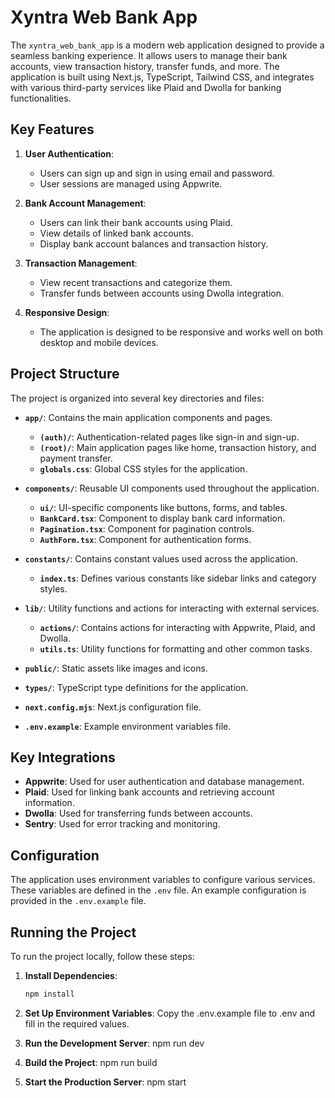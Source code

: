 # Xyntra Web Bank App

The `xyntra_web_bank_app` is a modern web application designed to provide a seamless banking experience. It allows users to manage their bank accounts, view transaction history, transfer funds, and more. The application is built using Next.js, TypeScript, Tailwind CSS, and integrates with various third-party services like Plaid and Dwolla for banking functionalities.

## Key Features

1. **User Authentication**:
   - Users can sign up and sign in using email and password.
   - User sessions are managed using Appwrite.

2. **Bank Account Management**:
   - Users can link their bank accounts using Plaid.
   - View details of linked bank accounts.
   - Display bank account balances and transaction history.

3. **Transaction Management**:
   - View recent transactions and categorize them.
   - Transfer funds between accounts using Dwolla integration.

4. **Responsive Design**:
   - The application is designed to be responsive and works well on both desktop and mobile devices.

## Project Structure

The project is organized into several key directories and files:

- **`app/`**: Contains the main application components and pages.
  - **`(auth)/`**: Authentication-related pages like sign-in and sign-up.
  - **`(root)/`**: Main application pages like home, transaction history, and payment transfer.
  - **`globals.css`**: Global CSS styles for the application.

- **`components/`**: Reusable UI components used throughout the application.
  - **`ui/`**: UI-specific components like buttons, forms, and tables.
  - **`BankCard.tsx`**: Component to display bank card information.
  - **`Pagination.tsx`**: Component for pagination controls.
  - **`AuthForm.tsx`**: Component for authentication forms.

- **`constants/`**: Contains constant values used across the application.
  - **`index.ts`**: Defines various constants like sidebar links and category styles.

- **`lib/`**: Utility functions and actions for interacting with external services.
  - **`actions/`**: Contains actions for interacting with Appwrite, Plaid, and Dwolla.
  - **`utils.ts`**: Utility functions for formatting and other common tasks.

- **`public/`**: Static assets like images and icons.

- **`types/`**: TypeScript type definitions for the application.

- **`next.config.mjs`**: Next.js configuration file.

- **`.env.example`**: Example environment variables file.

## Key Integrations

- **Appwrite**: Used for user authentication and database management.
- **Plaid**: Used for linking bank accounts and retrieving account information.
- **Dwolla**: Used for transferring funds between accounts.
- **Sentry**: Used for error tracking and monitoring.

## Configuration

The application uses environment variables to configure various services. These variables are defined in the `.env` file. An example configuration is provided in the `.env.example` file.

## Running the Project

To run the project locally, follow these steps:

1. **Install Dependencies**:
   ```sh
   npm install

2. **Set Up Environment Variables**: Copy the .env.example file to .env and fill in the required values.

3. **Run the Development Server**:
npm run dev

4. **Build the Project**:
npm run build

5. **Start the Production Server**:
npm start

